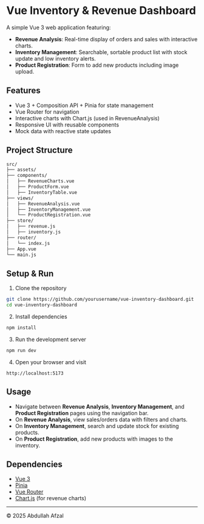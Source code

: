 # Vue Inventory & Revenue Dashboard

A simple Vue 3 web application featuring:

- **Revenue Analysis**: Real-time display of orders and sales with interactive charts.
- **Inventory Management**: Searchable, sortable product list with stock update and low inventory alerts.
- **Product Registration**: Form to add new products including image upload.

## Features

- Vue 3 + Composition API + Pinia for state management
- Vue Router for navigation
- Interactive charts with Chart.js (used in RevenueAnalysis)
- Responsive UI with reusable components
- Mock data with reactive state updates

## Project Structure
```bash
src/
├── assets/
├── components/
│   ├── RevenueCharts.vue
│   ├── ProductForm.vue
│   ├── InventoryTable.vue
├── views/
│   ├── RevenueAnalysis.vue
│   ├── InventoryManagement.vue
│   └── ProductRegistration.vue
├── store/
│   ├── revenue.js
│   ├── inventory.js
├── router/
│   └── index.js
├── App.vue
└── main.js
```

## Setup & Run

1. Clone the repository

```bash
git clone https://github.com/yourusername/vue-inventory-dashboard.git
cd vue-inventory-dashboard
````

2. Install dependencies

```bash
npm install
```

3. Run the development server

```bash
npm run dev
```

4. Open your browser and visit

```
http://localhost:5173
```

## Usage

* Navigate between **Revenue Analysis**, **Inventory Management**, and **Product Registration** pages using the navigation bar.
* On **Revenue Analysis**, view sales/orders data with filters and charts.
* On **Inventory Management**, search and update stock for existing products.
* On **Product Registration**, add new products with images to the inventory.

## Dependencies

* [Vue 3](https://vuejs.org/)
* [Pinia](https://pinia.vuejs.org/)
* [Vue Router](https://router.vuejs.org/)
* [Chart.js](https://www.chartjs.org/) (for revenue charts)

---

© 2025 Abdullah Afzal

